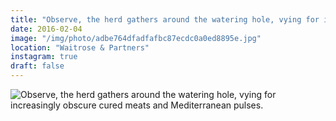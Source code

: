 ```yaml
---
title: "Observe, the herd gathers around the watering hole, vying for increasingly obscure cured meats and Mediterranean pulses."
date: 2016-02-04
image: "/img/photo/adbe764dfadfafbc87ecdc0a0ed8895e.jpg"
location: "Waitrose & Partners"
instagram: true
draft: false
---
```


![Observe, the herd gathers around the watering hole, vying for increasingly obscure cured meats and Mediterranean pulses.](/img/photo/adbe764dfadfafbc87ecdc0a0ed8895e.jpg)

